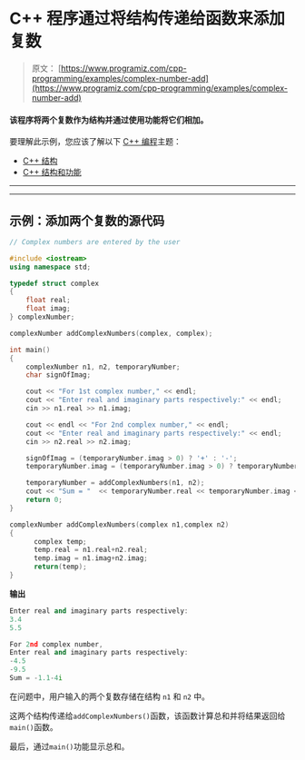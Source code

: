 # C++ 程序通过将结构传递给函数来添加复数

> 原文： [https://www.programiz.com/cpp-programming/examples/complex-number-add](https://www.programiz.com/cpp-programming/examples/complex-number-add)

#### 该程序将两个复数作为结构并通过使用功能将它们相加。

要理解此示例，您应该了解以下 [C++ 编程](/cpp-programming "C++ tutorial")主题：

*   [C++ 结构](/cpp-programming/structure)
*   [C++ 结构和功能](/cpp-programming/structure-function)

* * *

* * *

## 示例：添加两个复数的源代码

```cpp
// Complex numbers are entered by the user

#include <iostream>
using namespace std;

typedef struct complex
{
    float real;
    float imag;
} complexNumber;

complexNumber addComplexNumbers(complex, complex);

int main()
{
    complexNumber n1, n2, temporaryNumber;
    char signOfImag;

    cout << "For 1st complex number," << endl;
    cout << "Enter real and imaginary parts respectively:" << endl;
    cin >> n1.real >> n1.imag;

    cout << endl << "For 2nd complex number," << endl;
    cout << "Enter real and imaginary parts respectively:" << endl;
    cin >> n2.real >> n2.imag;

    signOfImag = (temporaryNumber.imag > 0) ? '+' : '-';
    temporaryNumber.imag = (temporaryNumber.imag > 0) ? temporaryNumber.imag : -temporaryNumber.imag; 

    temporaryNumber = addComplexNumbers(n1, n2);    
    cout << "Sum = "  << temporaryNumber.real << temporaryNumber.imag << "i";
    return 0;
}

complexNumber addComplexNumbers(complex n1,complex n2)
{
      complex temp;
      temp.real = n1.real+n2.real;
      temp.imag = n1.imag+n2.imag;
      return(temp);
} 
```

**输出**

```cpp
Enter real and imaginary parts respectively:
3.4
5.5

For 2nd complex number,
Enter real and imaginary parts respectively:
-4.5
-9.5
Sum = -1.1-4i
```

在问题中，用户输入的两个复数存储在结构 `n1` 和 `n2` 中。

这两个结构传递给`addComplexNumbers()`函数，该函数计算总和并将结果返回给`main()`函数。

最后，通过`main()`功能显示总和。